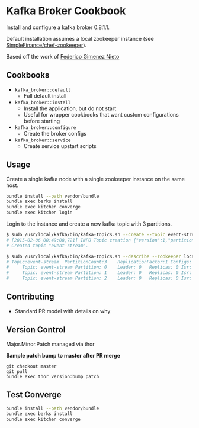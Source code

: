 # Kafka Broker Cookbook

Install and configure a kafka broker 0.8.1.1.

Default installation assumes a local zookeeper instance (see [SimpleFinance/chef-zookeeper](https://github.com/SimpleFinance/chef-zookeeper)).

Based off the work of [Federico Gimenez Nieto](https://github.com/fgimenez/kafka-cookbook)

## Cookbooks

* `kafka_broker::default`
    - Full default install
* `kafka_broker::install`
    - Install the application, but do not start
    - Useful for wrapper cookbooks that want custom configurations before starting
* `kafka_broker::configure`
    - Create the broker configs
* `kafka_broker::service`
    - Create service upstart scripts

## Usage

Create a single kafka node with a single zookeeper instance on the same host.

```bash
bundle install --path vendor/bundle
bundle exec berks install
bundle exec kitchen converge
bundle exec kitchen login
```

Login to the instance and create a new kafka topic with 3 partitions.

```bash
$ sudo /usr/local/kafka/bin/kafka-topics.sh --create --topic event-stream --replication-factor 1 --partitions 3 --zookeeper localhost:2181
# [2015-02-06 00:49:08,721] INFO Topic creation {"version":1,"partitions":{"2":[0],"1":[0],"0":[0]}} (kafka.admin.AdminUtils$)
# Created topic "event-stream".

$ sudo /usr/local/kafka/bin/kafka-topics.sh --describe --zookeeper localhost:2181
# Topic:event-stream  PartitionCount:3    ReplicationFactor:1 Configs:
#     Topic: event-stream Partition: 0    Leader: 0   Replicas: 0 Isr: 0
#     Topic: event-stream Partition: 1    Leader: 0   Replicas: 0 Isr: 0
#     Topic: event-stream Partition: 2    Leader: 0   Replicas: 0 Isr: 0
```

## Contributing

* Standard PR model with details on why

## Version Control

Major.Minor.Patch managed via thor

**Sample patch bump to master after PR merge**
```
git checkout master
git pull
bundle exec thor version:bump patch
```

## Test Converge

```bash
bundle install --path vendor/bundle
bundle exec berks install
bundle exec kitchen converge
```